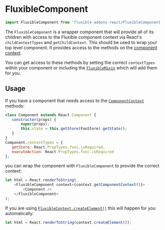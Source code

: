 # FluxibleComponent

```js
import FluxibleComponent from 'fluxible-addons-react/FluxibleComponent';
```

The `FluxibleComponent` is a wrapper component that will provide all of its children with access to the Fluxible component
context via React's `childContextTypes` and `getChildContext`. This should be used to wrap your top level component. It provides access to the methods on the [component context](https://github.com/yahoo/fluxible/blob/master/docs/api/Components.md#component-context).

 You can get access to these methods by setting the correct `contextTypes` within your component or including the [`FluxibleMixin`](https://github.com/yahoo/fluxible/blob/master/docs/api/Components.md#fluxiblemixin) which will add them for you.

## Usage

If you have a component that needs access to the [`ComponentContext`](https://github.com/yahoo/fluxible/blob/master/docs/api/Components.md#component-context) methods:

 ```js
class Component extends React.Component {
    constructor(props) {
        super(props);
        this.state = this.getStore(FooStore).getState();
    }
}
Component.contextTypes = {
    getStore: React.PropTypes.func.isRequired,
    executeAction: React.PropTypes.func.isRequired
};
```

you can wrap the component with `FluxibleComponent` to provide the correct context:

```js
let html = React.renderToString(
    <FluxibleComponent context={context.getComponentContext()}>
        <Component />
    </FluxibleComponent>
);
```

If you are using [`FluxibleContext.createElement()`](https://github.com/yahoo/fluxible/blob/master/docs/api/FluxibleContext.md#createElementprops) this will happen for you automatically:

```js
let html = React.renderToString(context.createElement());
```
